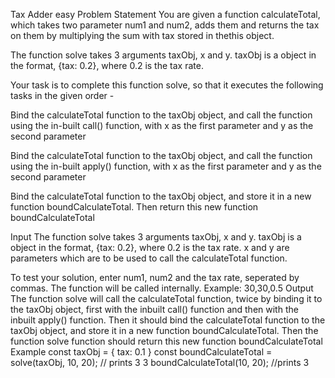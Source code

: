 Tax Adder
easy
Problem Statement
You are given a function calculateTotal, which takes two parameter num1 and num2, adds them and returns the tax on them by multiplying the sum with tax stored in thethis object.

The function solve takes 3 arguments taxObj, x and y. taxObj is a object in the format, {tax: 0.2}, where 0.2 is the tax rate.

Your task is to complete this function solve, so that it executes the following tasks in the given order -

Bind the calculateTotal function to the taxObj object, and call the function using the in-built call() function, with x as the first parameter and y as the second parameter

Bind the calculateTotal function to the taxObj object, and call the function using the in-built apply() function, with x as the first parameter and y as the second parameter

Bind the calculateTotal function to the taxObj object, and store it in a new function boundCalculateTotal. Then return this new function boundCalculateTotal

Input
The function solve takes 3 arguments taxObj, x and y. taxObj is a object in the format, {tax: 0.2}, where 0.2 is the tax rate. x and y are parameters which are to be used to call the calculateTotal function.

To test your solution, enter num1, num2 and the tax rate, seperated by commas. The function will be called internally.
Example: 30,30,0.5
Output
The function solve will call the calculateTotal function, twice by binding it to the taxObj object, first with the inbuilt call() function and then with the inbuilt apply() function.
Then it should bind the calculateTotal function to the taxObj object, and store it in a new function boundCalculateTotal. Then the function solve function should return this new function boundCalculateTotal
Example
const taxObj = {
tax: 0.1
}
const boundCalculateTotal = solve(taxObj, 10, 20); // prints 3 3
boundCalculateTotal(10, 20); //prints 3